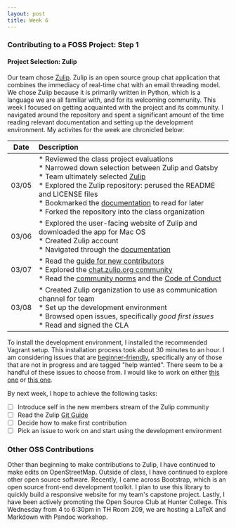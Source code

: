 ```yaml
---
layout: post
title: Week 6
---
```



### Contributing to a FOSS Project: Step 1

#### Project Selection: Zulip
Our team chose [Zulip](https://zulipchat.com/). Zulip is an open source group chat application that combines the immediacy of real-time chat with an email threading model. We chose Zulip because it is primarily written in Python, which is a language we are all familiar with, and for its welcoming community. This week I focused on getting acquainted with the project and its community. I navigated around the repository and spent a significant amount of the time reading relevant documentation and setting up the development environment. My activites for the week are chronicled below:

| Date       | Description |
|---|:---|
|  03/05   |  * Reviewed the class project evaluations <br>  * Narrowed down selection between Zulip and Gatsby <br>  * Team ultimately selected [Zulip](https://zulipchat.com/) <br>  * Explored the Zulip repository: perused the README and LICENSE files <br>  * Bookmarked the [documentation](https://zulip.readthedocs.io/en/stable/index.html) to read for later <br>  * Forked the repository into the class organization  |
|  03/06   |  * Explored the user-facing website of Zulip and downloaded the app for Mac OS <br>  * Created Zulip account <br>  * Navigated through the [documentation](https://zulip.readthedocs.io/en/stable/index.html)  |
|  03/07   |  * Read the [guide for new contributors](https://zulip.readthedocs.io/en/latest/overview/contributing.html) <br>  * Explored the [chat.zulip.org community](https://chat.zulip.org/) <br>  * Read the [community norms](https://zulip.readthedocs.io/en/latest/contributing/chat-zulip-org.html) and the [Code of Conduct](https://zulip.readthedocs.io/en/latest/code-of-conduct.html)|
|  03/08   |  * Created Zulip organization to use as communication channel for team <br>  *  Set up the development environment <br>  * Browsed open issues, specifically *good first issues* <br>  * Read and signed the CLA  |

To install the development environment, I installed the recommended Vagrant setup. This installation process took about 30 minutes to an hour. I am considering issues that are [beginner-friendly](https://github.com/zulip/zulip/issues?q=is%3Aopen+is%3Aissue+label%3A%22good+first+issue%22), specifically any of those that are not in progress and are tagged "help wanted". There seem to be a handful of these issues to choose from. I would like to work on either [this one](https://github.com/zulip/zulip/issues/12281) or [this one](https://github.com/zulip/zulip/issues/12249). 

By next week, I hope to achieve the following tasks:
- [ ] Introduce self in the new members stream of the Zulip community
- [ ] Read the Zulip [Git Guide](https://zulip.readthedocs.io/en/latest/git/index.html)
- [ ] Decide how to make first contribution
- [ ] Pick an issue to work on and start using the development environment

### Other OSS Contributions
Other than beginning to make contributions to Zulip, I have continued to make edits on OpenStreetMap. Outside of class, I have continued to explore other open source software. Recently, I came across Bootstrap, which is an open source front-end development toolkit. I plan to use this library to quickly build a responsive website for my team's capstone project. Lastly, I have been actively promoting the Open Source Club at Hunter College. This Wednesday from 4 to 6:30pm in TH Room 209, we are hosting a LaTeX and Markdown with Pandoc workshop.  
